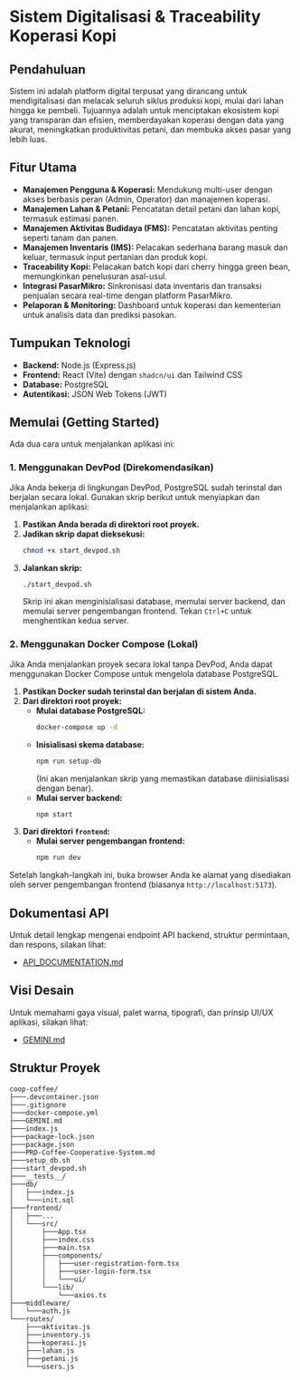 # Sistem Digitalisasi & Traceability Koperasi Kopi

## Pendahuluan

Sistem ini adalah platform digital terpusat yang dirancang untuk mendigitalisasi dan melacak seluruh siklus produksi kopi, mulai dari lahan hingga ke pembeli. Tujuannya adalah untuk menciptakan ekosistem kopi yang transparan dan efisien, memberdayakan koperasi dengan data yang akurat, meningkatkan produktivitas petani, dan membuka akses pasar yang lebih luas.

## Fitur Utama

*   **Manajemen Pengguna & Koperasi:** Mendukung multi-user dengan akses berbasis peran (Admin, Operator) dan manajemen koperasi.
*   **Manajemen Lahan & Petani:** Pencatatan detail petani dan lahan kopi, termasuk estimasi panen.
*   **Manajemen Aktivitas Budidaya (FMS):** Pencatatan aktivitas penting seperti tanam dan panen.
*   **Manajemen Inventaris (IMS):** Pelacakan sederhana barang masuk dan keluar, termasuk input pertanian dan produk kopi.
*   **Traceability Kopi:** Pelacakan batch kopi dari cherry hingga green bean, memungkinkan penelusuran asal-usul.
*   **Integrasi PasarMikro:** Sinkronisasi data inventaris dan transaksi penjualan secara real-time dengan platform PasarMikro.
*   **Pelaporan & Monitoring:** Dashboard untuk koperasi dan kementerian untuk analisis data dan prediksi pasokan.

## Tumpukan Teknologi

*   **Backend:** Node.js (Express.js)
*   **Frontend:** React (Vite) dengan `shadcn/ui` dan Tailwind CSS
*   **Database:** PostgreSQL
*   **Autentikasi:** JSON Web Tokens (JWT)

## Memulai (Getting Started)

Ada dua cara untuk menjalankan aplikasi ini:

### 1. Menggunakan DevPod (Direkomendasikan)

Jika Anda bekerja di lingkungan DevPod, PostgreSQL sudah terinstal dan berjalan secara lokal. Gunakan skrip berikut untuk menyiapkan dan menjalankan aplikasi:

1.  **Pastikan Anda berada di direktori root proyek.**
2.  **Jadikan skrip dapat dieksekusi:**
    ```bash
    chmod +x start_devpod.sh
    ```
3.  **Jalankan skrip:**
    ```bash
    ./start_devpod.sh
    ```
    Skrip ini akan menginisialisasi database, memulai server backend, dan memulai server pengembangan frontend. Tekan `Ctrl+C` untuk menghentikan kedua server.

### 2. Menggunakan Docker Compose (Lokal)

Jika Anda menjalankan proyek secara lokal tanpa DevPod, Anda dapat menggunakan Docker Compose untuk mengelola database PostgreSQL.

1.  **Pastikan Docker sudah terinstal dan berjalan di sistem Anda.**
2.  **Dari direktori root proyek:**
    *   **Mulai database PostgreSQL:**
        ```bash
        docker-compose up -d
        ```
    *   **Inisialisasi skema database:**
        ```bash
        npm run setup-db
        ```
        (Ini akan menjalankan skrip yang memastikan database diinisialisasi dengan benar).
    *   **Mulai server backend:**
        ```bash
        npm start
        ```
3.  **Dari direktori `frontend`:**
    *   **Mulai server pengembangan frontend:**
        ```bash
        npm run dev
        ```

Setelah langkah-langkah ini, buka browser Anda ke alamat yang disediakan oleh server pengembangan frontend (biasanya `http://localhost:5173`).

## Dokumentasi API

Untuk detail lengkap mengenai endpoint API backend, struktur permintaan, dan respons, silakan lihat:

*   [API_DOCUMENTATION.md](API_DOCUMENTATION.md)

## Visi Desain

Untuk memahami gaya visual, palet warna, tipografi, dan prinsip UI/UX aplikasi, silakan lihat:

*   [GEMINI.md](GEMINI.md)

## Struktur Proyek

```
coop-coffee/
├───.devcontainer.json
├───.gitignore
├───docker-compose.yml
├───GEMINI.md
├───index.js
├───package-lock.json
├───package.json
├───PRD-Coffee-Cooperative-System.md
├───setup_db.sh
├───start_devpod.sh
├───__tests__/
├───db/
│   ├───index.js
│   └───init.sql
├───frontend/
│   ├───...
│   └───src/
│       ├───App.tsx
│       ├───index.css
│       ├───main.tsx
│       ├───components/
│       │   ├───user-registration-form.tsx
│       │   ├───user-login-form.tsx
│       │   └───ui/
│       └───lib/
│           └───axios.ts
├───middleware/
│   └───auth.js
└───routes/
    ├───aktivitas.js
    ├───inventory.js
    ├───koperasi.js
    ├───lahan.js
    ├───petani.js
    └───users.js
```
